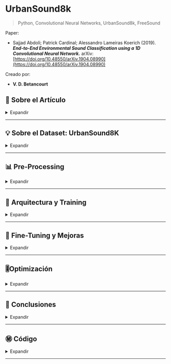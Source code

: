 # UrbanSound8k

>Python, Convolutional Neural Networks, UrbanSound8k, FreeSound

Paper:

* Sajjad Abdoli; Patrick Cardinal; Alessandro Lameiras Koerich (2019). ***End-to-End Environmental Sound Classification using a 1D Convolutional Neural Network.*** arXiv: [https://doi.org/10.48550/arXiv.1904.08990](https://doi.org/10.48550/arXiv.1904.08990)


Creado por:

- **V. D. Betancourt**




## 📑 **Sobre el Artículo**

<details>
    <summary> Expandir </summary>

Este artículo describe un método para clasificar sonidos ambientales usando una Red Neuronal Convolucional (CNN) de 1 dimensión (1D).
Este método aprende directamente del audio, usando varias capas convolucionales para capturar detalles finos del tiempo en el sonido y aprender filtros diversos que ayudan en la tarea de clasificación. Puede manejar señales de audio de cualquier longitud, dividiéndolas en segmentos superpuestos mediante una ventana deslizante.
Se evaluaron diferentes estructuras, incluida una que inicia con un banco de filtros Gammatone, que imita cómo el oído humano procesa los sonidos en la cóclea.
El método se probó con el dataset UrbanSound8k, alcanzando un 89% de precisión media, superando a la mayoría de los métodos actuales que utilizan características diseñadas manualmente o representaciones en 2D. Además, este enfoque requiere menos parámetros que otros métodos, lo que significa que necesita menos datos para el entrenamiento.



</details>

----------------




## 💡 **Sobre el Dataset: UrbanSound8K**

<details>
    <summary> Expandir </summary>


### Descripción

Este conjunto de datos contiene 8732 fragmentos de sonidos urbanos etiquetados (<=4s) de 10 clases: aire acondicionado, bocina de carro, niños jugando, ladrido de perro, taladrado, ralentí del motor, disparo de arma, martillo neumático, sirena y música callejera. Las clases provienen de la taxonomía de sonidos urbanos.
Todos los fragmentos provienen de grabaciones de campo subidas a www.freesound.org. Los archivos están pre-organizados en diez grupos (carpetas nombradas de fold1 a fold10) para ayudar en la reproducción y comparación con los resultados de clasificación automática reportados en el artículo mencionado.

Además de los fragmentos de sonido, también se proporciona un archivo CSV que contiene metadatos sobre cada fragmento.



### Archivos de Audio Incluidos

8732 archivos de audio de sonidos urbanos (ver descripción arriba) en formato WAV. La tasa de muestreo, profundidad de bits y número de canales son los mismos que los del archivo original subido a Freesound (y por lo tanto pueden variar de archivo a archivo).


### Archivos de Meta-Datos Incluidos

Metadata: UrbanSound8k.csv

Columnas:

*	**slice_file_name**: El nombre del archivo de audio. El nombre sigue el siguiente formato: [fsID]-[classID]-[occurrenceID]-[sliceID].wav, donde: [fsID] = el ID de Freesound de la grabación de la cual se ha tomado este fragmento (slice) [classID] = un identificador numérico de la clase de sonido (ver descripción de classID abajo para más detalles) [occurrenceID] = un identificador numérico para distinguir diferentes ocurrencias del sonido dentro de la grabación original [sliceID] = un identificador numérico para distinguir diferentes fragmentos tomados de la misma ocurrencia.

* **fsID**: El ID de Freesound de la grabación de la cual se ha tomado este fragmento (slice).

*	**start**: El tiempo de inicio del fragmento en la grabación original de Freesound.

*	**end**: El tiempo de fin del fragmento en la grabación original de Freesound.

*	**salience**: Una calificación de saliencia (subjetiva) del sonido. 1 = primer plano, 2 = fondo.

*	**fold**: El número de grupo (1-10) al cual ha sido asignado este archivo.

*	**classID**: Un identificador numérico de la clase de sonido: 0 = air_conditioner 1 = car_horn 2 = children_playing 3 = dog_bark 4 = drilling 5 = engine_idling 6 = gun_shot 7 = jackhammer 8 = siren 9 = street_music.

*	**class**: El nombre de la clase: air_conditioner, car_horn, children_playing, dog_bark, drilling, engine_idling, gun_shot, jackhammer, siren, street_music.





### Recomendaciones de UrbanSound8K

1.	**¡No reorganices los datos! Usa los 10 pliegues (folds) predefinidos y realiza validación cruzada de 10 pliegues (no de 5 pliegues).**

    Los experimentos realizados por la gran mayoría de publicaciones que usan UrbanSound8K, evalúan los modelos de clasificación mediante validación cruzada de 10 pliegues usando las divisiones predefinidas. Recomendamos encarecidamente seguir este procedimiento.
  
  * **¿Por qué?**

    - Si reorganizas los datos (por ejemplo, combinando los datos de todos los grupos y generando una división aleatoria de entrenamiento/prueba) estarás colocando   incorrectamente muestras relacionadas tanto en los conjuntos de entrenamiento como de prueba, lo que lleva a puntajes inflados que no representan el rendimiento de tu modelo en datos no vistos. En pocas palabras, tus resultados serán incorrectos. Tus resultados no serán comparables con resultados anteriores en la literatura, lo que significa que cualquier afirmación de una mejora sobre investigaciones anteriores será inválida. Incluso si no reorganizas los datos, evaluar usando divisiones diferentes (por ejemplo, validación cruzada de 5 pliegues) significará que tus resultados no son comparables con investigaciones anteriores.

2.	**¡No evalúes solo en una división! Usa validación cruzada de 10 pliegues (folds) (no de 5 pliegues) y promedia los puntajes.**

    Se han visto informes que solo proporcionan resultados para una única división de entrenamiento/prueba, por ejemplo, entrenar en los grupos 1-9, probar en el grupo 10 y reportar un único puntaje de precisión. Aconsejamos en contra de esto. En su lugar, realiza validación cruzada de 10 pliegues usando los grupos proporcionados e informa el puntaje promedio.

  * **¿Por qué?**

    - No todos los grupos son tan "fáciles". Es decir, los modelos tienden a obtener puntajes mucho más altos cuando se entrenan en los grupos 1-9 y se prueban en el grupo 10, comparado con (por ejemplo) entrenar en los grupos 2-10 y probar en el grupo 1. Por esta razón, es importante evaluar tu modelo en cada una de las 10 divisiones e informar la precisión promedio. De nuevo, tus resultados no serán comparables con resultados anteriores en la literatura.




</details>

----------------




## 📊 **Pre-Processing**

<details>
    <summary> Expandir </summary>

* **Dataset UrbanSound8k**: Utilizado para la evaluación de modelos con 8,732 clips de audio a diferentes tasas de muestreo, reducidos a 16 kHz.

* **Segmentación de Audio**: Archivos de audio segmentados en 16,000 muestras con marcos superpuestos en un 50%. Esto podría replicarse mediante el preprocesamiento de datos de audio para ajustarse a los requisitos de entrada del modelo.


</details>

----------------






##  🧬 **Arquitectura y Training**

<details>
    <summary> Expandir </summary>

* **Capas Convolucionales**: La experimentación mostró un aumento en la precisión con más capas convolucionales hasta cuatro, después de lo cual la dimensión del mapa de características se minimiza. Esto sugiere que un modelo con hasta cuatro capas convolucionales es óptimo para esta tarea.

* **Evaluación en Diferentes Longitudes de Audio**: El modelo se adaptó para varios tamaños de entrada, logrando la mayor precisión con entradas de 16,000 muestras. Esto enfatiza la importancia de considerar la longitud de entrada en el diseño de la arquitectura del modelo.


</details>

----------------




##  🔧 **Fine-Tuning y Mejoras**

<details>
    <summary> Expandir </summary>

* **Solapamiento de Ventanas y Tamaño de Marco**: Se probaron diferentes configuraciones de solapamiento de ventanas y tamaños de marcos de audio, resaltando la importancia de estos parámetros en el rendimiento del modelo.

* **Mejoras en la Arquitectura**:

  - Reemplazar la ventana deslizante de Hamming por una rectangular para una posible mejora en la precisión.

  - Aumentar el solapamiento de ventanas durante la segmentación de audio puede mejorar el rendimiento.

  - Inicializar la primera capa convolucional con un banco de filtros Gammatone y hacerla no entrenable para mejorar la precisión.


</details>

----------------




##  🎚️**Optimización**

<details>
    <summary> Expandir </summary>

* **Optimización**: Se utilizó el optimizador Adadelta con una tasa de aprendizaje predeterminada de 1.0, adaptando dinámicamente la tasa de aprendizaje durante la optimización.

* **Agregación de Predicciones al Estilo de Conjunto**: Combinar predicciones de marcos de audio segmentados puede mejorar el rendimiento general de la clasificación.



</details>

----------------




## 📜 **Conclusiones**

<details>
    <summary> Expandir </summary>

* **Eficiencia de la Arquitectura**: La CNN 1D propuesta, con tres a cinco capas convolucionales, aprende de manera eficiente representaciones de filtros directamente de la forma de onda de audio, superando a las CNNs 2D de última generación utilizadas para la clasificación de sonidos ambientales en términos de precisión y complejidad del modelo.

* **Reducción de la Complejidad del Modelo**: A pesar de tener menos parámetros que muchas arquitecturas de CNN 2D, la CNN 1D logra una precisión media significativamente mayor, mostrando la eficiencia y efectividad del modelo.

* **Potencial para la Integración de Representaciones 1D y 2D**: La observación de que puede haber aspectos complementarios entre los filtros 1D (aprendidos directamente de las formas de onda de audio) y los filtros 2D (aprendidos de los espectrogramas) sugiere una dirección futura de investigación. Integrar representaciones 1D y 2D podría potencialmente mejorar el rendimiento de clasificación para ciertas clases de sonido.

* **Necesidad de más Investigación**: El artículo indica la necesidad de investigar más sobre los filtros ruidosos de las capas convolucionales intermedias sin frecuencias dominantes. Esto apunta a posibles mejoras en el modelo al refinar estos filtros.


</details>

----------------




## ㊙️ **Código**

<details>
    <summary> Expandir </summary>

* [Modelo](https://github.com/vbleal/UrbanSound8k/blob/main/GH_UrbanSound8k_Keras.ipynb)
  

</details>

----------------



